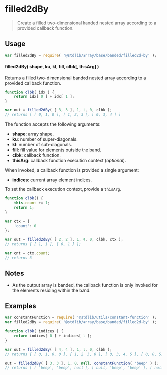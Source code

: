 <!--

@license Apache-2.0

Copyright (c) 2025 The Stdlib Authors.

Licensed under the Apache License, Version 2.0 (the "License");
you may not use this file except in compliance with the License.
You may obtain a copy of the License at

   http://www.apache.org/licenses/LICENSE-2.0

Unless required by applicable law or agreed to in writing, software
distributed under the License is distributed on an "AS IS" BASIS,
WITHOUT WARRANTIES OR CONDITIONS OF ANY KIND, either express or implied.
See the License for the specific language governing permissions and
limitations under the License.

-->

# filled2dBy

> Create a filled two-dimensional banded nested array according to a provided callback function.

<!-- Section to include introductory text. Make sure to keep an empty line after the intro `section` element and another before the `/section` close. -->

<section class="intro">

</section>

<!-- /.intro -->

<!-- Package usage documentation. -->

<section class="usage">

## Usage

```javascript
var filled2dBy = require( '@stdlib/array/base/banded/filled2d-by' );
```

#### filled2dBy( shape, ku, kl, fill, clbk\[, thisArg] )

Returns a filled two-dimensional banded nested array according to a provided callback function.

```javascript
function clbk( idx ) {
    return idx[ 0 ] + idx[ 1 ];
}

var out = filled2dBy( [ 3, 3 ], 1, 1, 0, clbk );
// returns [ [ 0, 1, 0 ], [ 1, 2, 3 ], [ 0, 3, 4 ] ]
```

The function accepts the following arguments:

-   **shape**: array shape.
-   **ku**: number of super-diagonals.
-   **kl**: number of sub-diagonals.
-   **fill**: fill value for elements outside the band.
-   **clbk**: callback function.
-   **thisArg**: callback function execution context (_optional_).

When invoked, a callback function is provided a single argument:

-   **indices**: current array element indices.

To set the callback execution context, provide a `thisArg`.

<!-- eslint-disable no-invalid-this -->

```javascript
function clbk() {
    this.count += 1;
    return 1;
}

var ctx = {
    'count': 0
};

var out = filled2dBy( [ 2, 2 ], 1, 0, 0, clbk, ctx );
// returns [ [ 1, 1 ], [ 0, 1 ] ];

var cnt = ctx.count;
// returns 3
```

</section>

<!-- /.usage -->

<!-- Package usage notes. Make sure to keep an empty line after the `section` element and another before the `/section` close. -->

<section class="notes">

## Notes

-   As the output array is banded, the callback function is only invoked for the elements residing within the band.

</section>

<!-- /.notes -->

<!-- Package usage examples. -->

<section class="examples">

## Examples

<!-- eslint no-undef: "error" -->

```javascript
var constantFunction = require( '@stdlib/utils/constant-function' );
var filled2dBy = require( '@stdlib/array/base/banded/filled2d-by' );

function clbk( indices ) {
    return indices[ 0 ] + indices[ 1 ];
}

var out = filled2dBy( [ 4, 4 ], 1, 1, 0, clbk );
// returns [ [ 0, 1, 0, 0 ], [ 1, 2, 3, 0 ], [ 0, 3, 4, 5 ], [ 0, 0, 5, 6 ] ]

out = filled2dBy( [ 3, 3 ], 1, 0, null, constantFunction( 'beep' ) );
// returns [ [ 'beep', 'beep', null ], [ null, 'beep', 'beep' ], [ null, null, 'beep' ] ]
```

</section>

<!-- /.examples -->

<!-- Section to include cited references. If references are included, add a horizontal rule *before* the section. Make sure to keep an empty line after the `section` element and another before the `/section` close. -->

<section class="references">

</section>

<!-- /.references -->

<!-- Section for related `stdlib` packages. Do not manually edit this section, as it is automatically populated. -->

<section class="related">

</section>

<!-- /.related -->

<!-- Section for all links. Make sure to keep an empty line after the `section` element and another before the `/section` close. -->

<section class="links">

</section>

<!-- /.links -->

